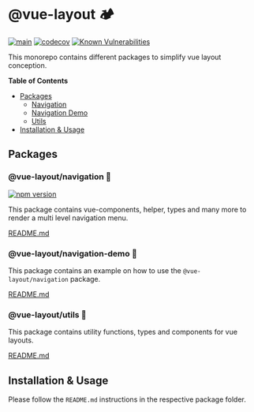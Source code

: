 # @vue-layout 🏕	

[![main](https://github.com/Tada5hi/vue-layout/actions/workflows/main.yml/badge.svg)](https://github.com/Tada5hi/vue-layout/actions/workflows/main.yml)
[![codecov](https://codecov.io/gh/Tada5hi/vue-layout/branch/master/graph/badge.svg?token=FHE347R1NW)](https://codecov.io/gh/Tada5hi/vue-layout)
[![Known Vulnerabilities](https://snyk.io/test/github/Tada5hi/vue-layout/badge.svg)](https://snyk.io/test/github/Tada5hi/vue-layout)

This monorepo contains different packages to simplify vue layout conception.

**Table of Contents**

- [Packages](#Packages)
  - [Navigation](#vue-layoutnavigation-)
  - [Navigation Demo](#vue-layoutnavigation-demo-)
  - [Utils](#vue-layoututils-)
- [Installation & Usage](#installation--usage)

## Packages

### @vue-layout/navigation 🍙
[![npm version](https://badge.fury.io/js/@vue-layout%2Fnavigation.svg)](https://badge.fury.io/js/@vue-layout%2Fnavigation)

This package contains vue-components, helper, types and many more to render a multi level navigation menu. 

[README.md](https://github.com/Tada5hi/vue-layout/tree/master/packages/navigation#README.md)

### @vue-layout/navigation-demo 🧱

This package contains an example on how to use the `@vue-layout/navigation` package.

[README.md](https://github.com/Tada5hi/vue-layout/tree/master/packages/navigation-demo#README.md)

### @vue-layout/utils 🦠

This package contains utility functions, types and components for vue layouts.

[README.md](https://github.com/Tada5hi/vue-layout/tree/master/packages/utils#README.md)

## Installation & Usage
Please follow the `README.md` instructions in the respective package folder.

